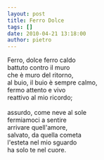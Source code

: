 ```yaml
---
layout: post
title: Ferro Dolce
tags: []
date: 2010-04-21 13:18:00
author: pietro
---
```

Ferro, dolce ferro caldo<br/>battuto contro il muro<br/>che è muro del ritorno,<br/>al buio, il buio è sempre calmo,<br/>fermo attento e vivo<br/>reattivo al mio ricordo;<br/><br/>assurdo, come neve al sole<br/>fermiamoci a sentire<br/>arrivare quell'amore,<br/>salvato, da quella cometa<br/>l'esteta nel mio sguardo<br/>ha solo te nel cuore.
